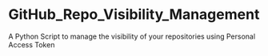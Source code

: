 # GitHub_Repo_Visibility_Management
A Python Script to manage the visibility of your repositories using Personal Access Token

